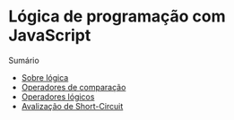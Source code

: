 # Lógica de programação com JavaScript

Sumário

-   [Sobre lógica](about-logic.md)
-   [Operadores de comparação](comparison-operators.md)
-   [Operadores lógicos](logical-operators.md)
-   [Avalização de Short-Circuit](short-circuit.md)
